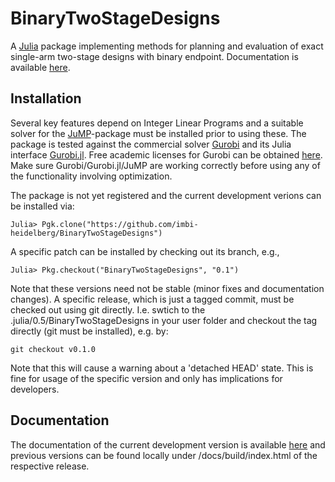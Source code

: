 # BinaryTwoStageDesigns

A [Julia](http://julialang.org) package implementing methods for planning and
evaluation of exact single-arm two-stage designs with binary
endpoint.
Documentation is available [here](https://imbi-heidelberg.github.io/BinaryTwoStageDesigns).

## Installation

Several key features depend on Integer Linear Programs and a suitable solver
for the [JuMP](https://github.com/JuliaOpt/JuMP.jl)-package must be installed
prior to using these.
The package is tested against the commercial solver
[Gurobi](http://www.gurobi.com/index) and its Julia interface
[Gurobi.jl](https://github.com/JuliaOpt/Gurobi.jl).
Free academic licenses for Gurobi can be obtained
[here](http://www.gurobi.com/academia/for-universities).
Make sure Gurobi/Gurobi.jl/JuMP are working correctly before using any of the
functionality involving optimization.

The package is not yet registered and the current development verions can be
installed via:

    Julia> Pgk.clone("https://github.com/imbi-heidelberg/BinaryTwoStageDesigns")

A specific patch can be installed by checking out its branch, e.g.,

    Julia> Pkg.checkout("BinaryTwoStageDesigns", "0.1")

Note that these versions need not be stable (minor fixes and documentation changes). A specific release, which is just a tagged commit, must be checked out using git directly. I.e. swtich to the .julia/0.5/BinaryTwoStageDesigns in your user folder and checkout the tag directly (git must be installed), e.g. by:

    git checkout v0.1.0

Note that this will cause a warning about a 'detached HEAD' state. This is
fine for usage of the specific version and only has implications for developers.



## Documentation

The documentation of the current development version is available
[here](https://imbi-heidelberg.github.io/BinaryTwoStageDesigns) and previous
versions can be found locally under /docs/build/index.html of the
respective release.

